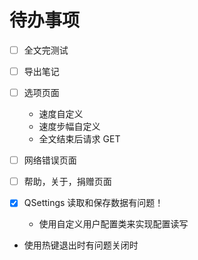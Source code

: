 # 待办事项

- [ ] 全文完测试

- [ ] 导出笔记

- [ ] 选项页面
    - 速度自定义
    - 速度步幅自定义
    - 全文结束后请求 GET

- [ ] 网络错误页面

- [ ] 帮助，关于，捐赠页面

- [x] QSettings 读取和保存数据有问题！
  - 使用自定义用户配置类来实现配置读写
  
- 使用热键退出时有问题关闭时
